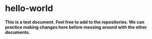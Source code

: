# hello-world
#### This is a test document. Feel free to add to the repositories. We can practice making changes here before messing around with the other documents. 
